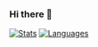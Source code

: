 ### Hi there 👋
[![Stats](https://github-readme-stats.vercel.app/api?username=WilliamMendez&show_icons=true&theme=algolia)](https://github.com/Daniagui12/github-readme-stats)
[![Languages](https://github-readme-stats.vercel.app/api/top-langs/?username=Daniagui12&layout=compact&theme=algolia)](https://github.com/Daniagui12/github-readme-stats)
<!--
**Daniagui12/Daniagui12** is a ✨ _special_ ✨ repository because its `README.md` (this file) appears on your GitHub profile.

Here are some ideas to get you started:

- 🔭 I’m currently working on ...
- 🌱 I’m currently learning ...
- 👯 I’m looking to collaborate on ...
- 🤔 I’m looking for help with ...
- 💬 Ask me about ...
- 📫 How to reach me: ...
- 😄 Pronouns: ...
- ⚡ Fun fact: ...
-->
